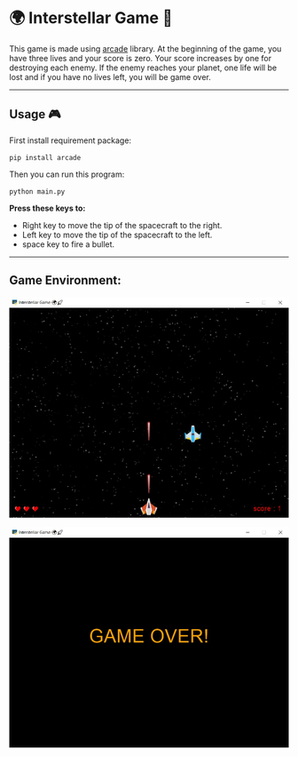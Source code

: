 # 🌍 Interstellar Game 🚀

This game is made using [arcade](https://api.arcade.academy/en/latest/) library. At the beginning of the game, you have three lives and your score is zero. Your score increases by one for destroying each enemy. If the enemy reaches your planet, one life will be lost and if you have no lives left, you will be game over.

---
## Usage 🎮

First install requirement package:
```
pip install arcade
```
Then you can run this program:
```
python main.py
```
**Press these keys to:**
-  Right key to move the tip of the spacecraft to the right.
- Left key to move the tip of the spacecraft to the left.
- space key to fire a bullet.

---
## Game Environment:

![Interstellar](Images/interstellar.jpg)

![Game Over](Images/game_over.jpg)